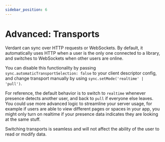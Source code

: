 ```yaml
---
sidebar_position: 6
---
```


# Advanced: Transports

Verdant can sync over HTTP requests or WebSockets. By default, it automatically uses HTTP when a user is the only one connected to a library, and switches to WebSockets when other users are online.

You can disable this functionality by passing `sync.automaticTransportSelection: false` to your client descriptor config, and change transport manually by using `sync.setMode('realtime' | 'pull')`.

For reference, the default behavior is to switch to `realtime` whenever presence detects another user, and back to `pull` if everyone else leaves. You could use more advanced logic to streamline your server usage, for example if users are able to view different pages or spaces in your app, you might only turn on realtime if your presence data indicates they are looking at the same stuff.

Switching transports is seamless and will not affect the ability of the user to read or modify data.
